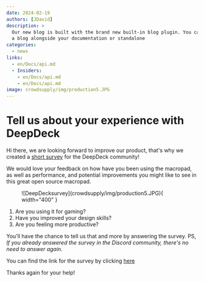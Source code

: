 ```yaml
---
date: 2024-02-19 
authors: [JDavid]
description: >
  Our new blog is built with the brand new built-in blog plugin. You can build
  a blog alongside your documentation or standalone
categories:
  - news
links:
  - en/Docs/api.md 
  - Insiders:
    - en/Docs/api.md
    - en/Docs/api.md
image: crowdsupply/img/production5.JPG
---
```


# Tell us about your experience with DeepDeck

Hi there, we are looking forward to improve our product, that's why we created a [short survey](https://bit.ly/49uD6Z9) for the DeepDeck community!

We would love your feedback on how have you been using the macropad, as well as performance, and potential improvements you might like to see in this great open source macropad. 

<!-- more -->

<figure markdown="span">
  ![DeepDecksurvey](crowdsupply/img/production5.JPG){ width="400" }
</figure>

1. Are you using it for gaming?
2. Have you improved your design skills?
3. Are you feeling more productive?

You'll have the chance to tell us that and more by answering the survey. PS, *If you already answered the survey in the Discord community, there's no need to answer again.*

You can find the link for the survey by clicking [here](https://bit.ly/49uD6Z9)

Thanks again for your help!